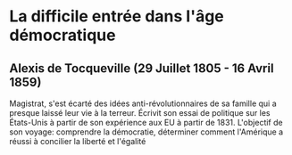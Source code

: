 
# La difficile entrée dans l'âge démocratique

## Alexis de Tocqueville (29 Juillet 1805 - 16 Avril 1859)

Magistrat, s'est écarté des idées anti-révolutionnaires de sa famille qui a presque laissé leur vie à la terreur. Écrivit son essai de politique sur les États-Unis à partir de son expérience aux EU à partir de 1831. L'objectif de son voyage: comprendre la démocratie, déterminer comment l'Amérique a réussi à concilier la liberté et l'égalité
<!--stackedit_data:
eyJoaXN0b3J5IjpbMjA1MDExMzk3NCwtODM1Njg3MTU0LC04Mz
U2ODcxNTRdfQ==
-->